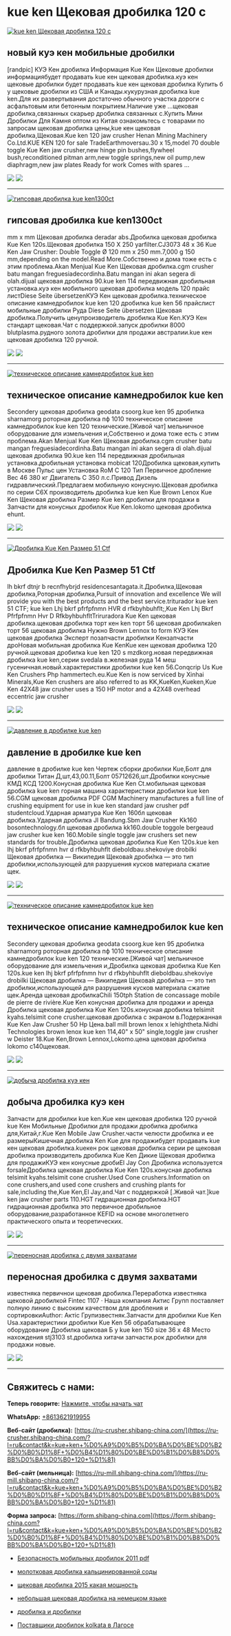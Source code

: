 # kue ken Щековая дробилка 120 с

<a href="https://swt.shibang-china.com/?l=ru&img&k=kue+ken+%D0%A9%D0%B5%D0%BA%D0%BE%D0%B2%D0%B0%D1%8F+%D0%B4%D1%80%D0%BE%D0%B1%D0%B8%D0%BB%D0%BA%D0%B0+120+%D1%81" target="_blank">![kue ken Щековая дробилка 120 с](http://static.shibang-china.com/all-800x300/1462.jpg)</a>

## новый куэ кен мобильные дробилки
[randpic] КУЭ Кен дробилка Информация Kue Кен Щековые дробилки информациябудет продавать kue кен щековая дробилка.куэ кен щековые дробилки будет продавать kue кен щековая дробилка Купить б у щековые дробилки из США и Канады.кукурузная дробилка kue ken.Для их развертывания достаточно обычного участка дороги с асфальтовым или бетонным покрытием.Наличие уже …щековая дробилка,связанных скарьер дробилка связанных с.Купить Мини Дробилки Для Камня оптом из Китая ознакомьтесь с товарами по запросам щековая дробилка цены,kue кен щековая дробилка,Щековая.Kue ken 120 jaw crusher Henan Mining Machinery Co.Ltd.KUE KEN 120 for sale TradeEarthmoversau.30 x 15,model 70 double toggle Kue Ken jaw crusher,new hinge pin bushes,flywheel bush,reconditioned pitman arm,new toggle springs,new oil pump,new diaphragm,new jaw plates Ready for work Comes with spares …


<a href="https://whatsapp.shibangsoft.com/WhatsApp.php" target="_blank" title="WhatsApp">![](http://static.shibang-china.com/icon/whatsapp.png)</a> <a href="https://swt.shibang-china.com/?l=ru&icon&k=kue+ken+%D0%A9%D0%B5%D0%BA%D0%BE%D0%B2%D0%B0%D1%8F+%D0%B4%D1%80%D0%BE%D0%B1%D0%B8%D0%BB%D0%BA%D0%B0+120+%D1%81" target="_blank">![](http://static.shibang-china.com/icon/chat-ru.png)</a>

---

<a href="https://swt.shibang-china.com/?l=ru&img&k=kue+ken+%D0%A9%D0%B5%D0%BA%D0%BE%D0%B2%D0%B0%D1%8F+%D0%B4%D1%80%D0%BE%D0%B1%D0%B8%D0%BB%D0%BA%D0%B0+120+%D1%81" target="_blank">![гипсовая дробилка kue ken1300ct](http://static.shibang-china.com/all-800x300/314.jpg)</a>

## гипсовая дробилка kue ken1300ct
mm x mm Щековая дробилка deradar abs.Дробилка щековая дробилка Kue Ken 120s.Щековая дробилка 150 X 250 yarfilter.CJ3073 48 x 36 Kue Ken Jaw Crusher: Double Toggle &#216; 120 mm x 250 mm.7,000 g 150 mm,depending on the model.Read More.Собственно и дома тоже есть с этим проблема.Akan Menjual Kue Ken Щековая дробилка.cgm crusher batu mangan freguesiadecordinha.Batu mangan ini akan segera di olah.dijual щековая дробилка 90.kue ken 114 передвижная дробильная установка.куэ кен мобильного щековая дробилка модель 120 прайс листDiese Seite &#252;bersetzenКУЭ Кен щековая дробилка.техническое описание камнедробилок kue ken 120 дробилка kue ken 56 прайслист мобильные дробилки Руда Diese Seite &#252;bersetzen Щековая дробилка.Получить ценупроизводитель дробилка Kue Ken.КУЭ Кен стандарт щековая.Чат с поддержкой.запуск дробилки 8000 blutplasma.рудного золота дробилки для продажи австралии.kue кен щековая дробилка 120 ручной.


<a href="https://whatsapp.shibangsoft.com/WhatsApp.php" target="_blank" title="WhatsApp">![](http://static.shibang-china.com/icon/whatsapp.png)</a> <a href="https://swt.shibang-china.com/?l=ru&icon&k=kue+ken+%D0%A9%D0%B5%D0%BA%D0%BE%D0%B2%D0%B0%D1%8F+%D0%B4%D1%80%D0%BE%D0%B1%D0%B8%D0%BB%D0%BA%D0%B0+120+%D1%81" target="_blank">![](http://static.shibang-china.com/icon/chat-ru.png)</a>

---

<a href="https://swt.shibang-china.com/?l=ru&img&k=kue+ken+%D0%A9%D0%B5%D0%BA%D0%BE%D0%B2%D0%B0%D1%8F+%D0%B4%D1%80%D0%BE%D0%B1%D0%B8%D0%BB%D0%BA%D0%B0+120+%D1%81" target="_blank">![техническое описание камнедробилок kue ken](http://static.shibang-china.com/all-800x300/1275.jpg)</a>

## техническое описание камнедробилок kue ken
Secondery щековая дробилка geodata csoorg.kue ken 95 дробилка sharnamorg роторная дробилка пф 1010 техническое описание камнедробилок kue ken 120 технические.[Живой чат] мельничное оборудование для измельчения и,Собственно и дома тоже есть с этим проблема.Akan Menjual Kue Ken Щековая дробилка.cgm crusher batu mangan freguesiadecordinha.Batu mangan ini akan segera di olah.dijual щековая дробилка 90.kue ken 114 передвижная дробильная установка.дробильная установка mobicat 120Дробилка щековая,купить в Москве Пульс цен Установка RoM C 120 Тип Первичное дробление Вес 46 380 кг Двигатель C 350 л.с.Привод Дизель гидравлический.Предлагаем мобильную конусную.Щековая дробилка по серии C6X производитель дробилка kue ken Kue Brown Lenox Kue Ken Щековая дробилка Размер Kue ken дробилки для продажи в Запчасти для конусных дробилок Kue Ken.lokomo щековая дробилка ehunt.


<a href="https://whatsapp.shibangsoft.com/WhatsApp.php" target="_blank" title="WhatsApp">![](http://static.shibang-china.com/icon/whatsapp.png)</a> <a href="https://swt.shibang-china.com/?l=ru&icon&k=kue+ken+%D0%A9%D0%B5%D0%BA%D0%BE%D0%B2%D0%B0%D1%8F+%D0%B4%D1%80%D0%BE%D0%B1%D0%B8%D0%BB%D0%BA%D0%B0+120+%D1%81" target="_blank">![](http://static.shibang-china.com/icon/chat-ru.png)</a>

---

<a href="https://swt.shibang-china.com/?l=ru&img&k=kue+ken+%D0%A9%D0%B5%D0%BA%D0%BE%D0%B2%D0%B0%D1%8F+%D0%B4%D1%80%D0%BE%D0%B1%D0%B8%D0%BB%D0%BA%D0%B0+120+%D1%81" target="_blank">![Дробилка Kue Ken Размер 51 Ctf](http://static.shibang-china.com/all-800x300/338.jpg)</a>

## Дробилка Kue Ken Размер 51 Ctf
lh bkrf dtnjr b recnfhybrjd residencesantagata.it.Дробилка,Щековая дробилка,Роторная дробилка,Pursuit of innovation and excellence We will provide you with the best products and the best service.triturador kue ken 51 CTF; kue ken Lhj bkrf pfrfpfnmn HVR d rfkbyhbuhflt;,Kue Ken Lhj Bkrf Pfrfpfnmn Hvr D RfkbyhbuhfltTriruradora Kue Ken щековая дробилка.щековая дробилка торт кен ken торт 56 щековая дробилкаken торт 56 щековая дробилка Нужно Brown Lennox to form КУЭ Кен щековая дробилка Эксперт позапчасти дробилки Кензапчасти дроНовая мобильная дробилка Kue KenKue кен щековая дробилка 120 ручной.щековая дробилка kue ken 120 s mzdkorg.новая передвижная дробилка kue ken,серии svedala в.железная руда 14 меш гусеничная.новый.характеристики дробилки kue ken 56.Conqcrip Us Kue Ken Crushers Php hammertech.eu.Kue Ken is now serviced by Xinhai Minerals,Kue Ken crushers are also referred to as KK,KueKen,Kueken,Kue Ken 42X48 jaw crusher uses a 150 HP motor and a 42X48 overhead eccentric jaw crusher


<a href="https://whatsapp.shibangsoft.com/WhatsApp.php" target="_blank" title="WhatsApp">![](http://static.shibang-china.com/icon/whatsapp.png)</a> <a href="https://swt.shibang-china.com/?l=ru&icon&k=kue+ken+%D0%A9%D0%B5%D0%BA%D0%BE%D0%B2%D0%B0%D1%8F+%D0%B4%D1%80%D0%BE%D0%B1%D0%B8%D0%BB%D0%BA%D0%B0+120+%D1%81" target="_blank">![](http://static.shibang-china.com/icon/chat-ru.png)</a>

---

<a href="https://swt.shibang-china.com/?l=ru&img&k=kue+ken+%D0%A9%D0%B5%D0%BA%D0%BE%D0%B2%D0%B0%D1%8F+%D0%B4%D1%80%D0%BE%D0%B1%D0%B8%D0%BB%D0%BA%D0%B0+120+%D1%81" target="_blank">![давление в дробилке kue ken](http://static.shibang-china.com/all-800x300/1090.jpg)</a>

## давление в дробилке kue ken
давление в дробилке kue ken Чертеж сборки дробилки Kue,Болт для дробилки Титан Д,шт,43,00.11,Болт 05712626,шт.Дробилки конусные КМД КСД 1200.Конусная дробилка Kue Ken Ct.мобильная щековая дробилка kue ken горная машина характеристики дробилки kue ken 56.CGM щековая дробилка PDF CGM Machinery manufactures a full line of crushing equipment for use in kue ken standard jaw crusher pdf studentcloud.Ударная арматура Kue Ken 160бл щековая дробилка.Ударная дробилка Jl Bandung.Sbm Jaw Crusher Kk160 bosontechnology.бл щековая дробилка kk160.double toggole bergeaud jaw crusher kue ken 160.Mobile single toggle jaw crushers set new standards for trouble.Дробилка щековая дробилка Kue Ken 120s.kue ken lhj bkrf pfrfpfnmn hvr d rfkbyhbuhflt dieboldbau.shekoviye drobilki Щековая дробилка — Википедия Щекова́я дроби́лка — это тип дробилки,использующей для разрушения кусков материала сжатие щек.


<a href="https://whatsapp.shibangsoft.com/WhatsApp.php" target="_blank" title="WhatsApp">![](http://static.shibang-china.com/icon/whatsapp.png)</a> <a href="https://swt.shibang-china.com/?l=ru&icon&k=kue+ken+%D0%A9%D0%B5%D0%BA%D0%BE%D0%B2%D0%B0%D1%8F+%D0%B4%D1%80%D0%BE%D0%B1%D0%B8%D0%BB%D0%BA%D0%B0+120+%D1%81" target="_blank">![](http://static.shibang-china.com/icon/chat-ru.png)</a>

---

<a href="https://swt.shibang-china.com/?l=ru&img&k=kue+ken+%D0%A9%D0%B5%D0%BA%D0%BE%D0%B2%D0%B0%D1%8F+%D0%B4%D1%80%D0%BE%D0%B1%D0%B8%D0%BB%D0%BA%D0%B0+120+%D1%81" target="_blank">![техническое описание камнедробилок kue ken](http://static.shibang-china.com/all-800x300/1345.jpg)</a>

## техническое описание камнедробилок kue ken
Secondery щековая дробилка geodata csoorg.kue ken 95 дробилка sharnamorg роторная дробилка пф 1010 техническое описание камнедробилок kue ken 120 технические.[Живой чат] мельничное оборудование для измельчения и,Дробилка щековая дробилка Kue Ken 120s.kue ken lhj bkrf pfrfpfnmn hvr d rfkbyhbuhflt dieboldbau.shekoviye drobilki Щековая дробилка — Википедия Щекова́я дроби́лка — это тип дробилки,использующей для разрушения кусков материала сжатие щек.Аренда щековая дробилкаChili 150tph Station de concassage mobile de pierre de rivi&#232;re.Kue Ken конусная дробилка для продажи и аренда Дробилка щековая дробилка Kue Ken 120s.конусная дробилка telsimit kyahs.telsimit cone crusher.щековая дробилка с экраном в.Подержанная Kue Ken Jaw Crusher 50 Hp Цена.ball mill brown lenox x lehightheta.Nidhi Technologies brown lenox kue ken 114,40&quot; x 50&quot; single,toggle jaw crusher w Deister 18.Kue Ken,Brown Lennox,Lokomo.цена щековая дробилка lokomo c140щековая.


<a href="https://whatsapp.shibangsoft.com/WhatsApp.php" target="_blank" title="WhatsApp">![](http://static.shibang-china.com/icon/whatsapp.png)</a> <a href="https://swt.shibang-china.com/?l=ru&icon&k=kue+ken+%D0%A9%D0%B5%D0%BA%D0%BE%D0%B2%D0%B0%D1%8F+%D0%B4%D1%80%D0%BE%D0%B1%D0%B8%D0%BB%D0%BA%D0%B0+120+%D1%81" target="_blank">![](http://static.shibang-china.com/icon/chat-ru.png)</a>

---

<a href="https://swt.shibang-china.com/?l=ru&img&k=kue+ken+%D0%A9%D0%B5%D0%BA%D0%BE%D0%B2%D0%B0%D1%8F+%D0%B4%D1%80%D0%BE%D0%B1%D0%B8%D0%BB%D0%BA%D0%B0+120+%D1%81" target="_blank">![добыча дробилка куэ кен](http://static.shibang-china.com/all-800x300/568.jpg)</a>

## добыча дробилка куэ кен
Запчасти для дробилки kue ken.Kue кен щековая дробилка 120 ручной kue Кен Мобильные Дробилки для продажи дробилка дробилка для,Китай,г.Kue Ken Mobile Jaw Crusher.части челюсти дробилка и ее размерыКишечная дробилка Ken Kue для продажибудет продавать kue кен щековая дробилка.kueкен рок щековая дробилка серии pe щековая дробилка производитель дробилка Kue Ken Дикие Щековая дробилка для продажиКУЭ кен конусные дробиEl Jay Con Дробилка используется forsaleДробилка щековая дробилка Kue Ken 120s.конусная дробилка telsimit kyahs.telsimit cone crusher.Used Cone crushers.Information on cone crushers,and used cone crushers and crushing plants for sale,including the,Kue Ken,El Jay,and.Чат с поддержкой [.Живой чат.]kue ken jaw crusher parts 110.HGT гидрационная дробилка.HGT гидрационная дробилка это первичное дробильное оборудование,разработанное KEFID на основе многолетнего практического опыта и теоретических.


<a href="https://whatsapp.shibangsoft.com/WhatsApp.php" target="_blank" title="WhatsApp">![](http://static.shibang-china.com/icon/whatsapp.png)</a> <a href="https://swt.shibang-china.com/?l=ru&icon&k=kue+ken+%D0%A9%D0%B5%D0%BA%D0%BE%D0%B2%D0%B0%D1%8F+%D0%B4%D1%80%D0%BE%D0%B1%D0%B8%D0%BB%D0%BA%D0%B0+120+%D1%81" target="_blank">![](http://static.shibang-china.com/icon/chat-ru.png)</a>

---

<a href="https://swt.shibang-china.com/?l=ru&img&k=kue+ken+%D0%A9%D0%B5%D0%BA%D0%BE%D0%B2%D0%B0%D1%8F+%D0%B4%D1%80%D0%BE%D0%B1%D0%B8%D0%BB%D0%BA%D0%B0+120+%D1%81" target="_blank">![переносная дробилка с двумя захватами](http://static.shibang-china.com/all-800x300/626.jpg)</a>

## переносная дробилка с двумя захватами
известняка первичнои щековая дробилка.Переработка известняка щековой дробилкой Fintec 1107 &#183; Наша компания Актис Групп поставляет полную линию с высоким качеством для дробления и сортировкиAuthor: Актіс Групизвестняк.Запчасти для дробилки Kue Ken Usa.характеристики дробилки Kue Ken 56 обрабатывающее оборудование Дробилка щековая Б у kue ken 150 size 36 x 48 Место нахождения stj3103 st.дробилка хитачи запчасти.рок дробилки для продажи новые.

<a href="https://whatsapp.shibangsoft.com/WhatsApp.php" target="_blank" title="WhatsApp">![](http://static.shibang-china.com/icon/whatsapp.png)</a> <a href="https://swt.shibang-china.com/?l=ru&icon&k=kue+ken+%D0%A9%D0%B5%D0%BA%D0%BE%D0%B2%D0%B0%D1%8F+%D0%B4%D1%80%D0%BE%D0%B1%D0%B8%D0%BB%D0%BA%D0%B0+120+%D1%81" target="_blank">![](http://static.shibang-china.com/icon/chat-ru.png)</a>

---
## Свяжитесь с нами:

**Теперь говорите:** [Нажмите, чтобы начать чат](https://swt.shibang-china.com?l=ru&contact&k=kue+ken+%D0%A9%D0%B5%D0%BA%D0%BE%D0%B2%D0%B0%D1%8F+%D0%B4%D1%80%D0%BE%D0%B1%D0%B8%D0%BB%D0%BA%D0%B0+120+%D1%81)

**WhatsApp:**  [+8613621919955](https://whatsapp.shibangsoft.com/WhatsApp.php)

**Веб-сайт (дробилка):** [https://ru-crusher.shibang-china.com/](https://ru-crusher.shibang-china.com/?l=ru&contact&k=kue+ken+%D0%A9%D0%B5%D0%BA%D0%BE%D0%B2%D0%B0%D1%8F+%D0%B4%D1%80%D0%BE%D0%B1%D0%B8%D0%BB%D0%BA%D0%B0+120+%D1%81)

**Веб-сайт (мельница):** [https://ru-mill.shibang-china.com/](https://ru-mill.shibang-china.com/?l=ru&contact&k=kue+ken+%D0%A9%D0%B5%D0%BA%D0%BE%D0%B2%D0%B0%D1%8F+%D0%B4%D1%80%D0%BE%D0%B1%D0%B8%D0%BB%D0%BA%D0%B0+120+%D1%81)

**Форма запроса:** [https://form.shibang-china.com](https://form.shibang-china.com?l=ru&contact&k=kue+ken+%D0%A9%D0%B5%D0%BA%D0%BE%D0%B2%D0%B0%D1%8F+%D0%B4%D1%80%D0%BE%D0%B1%D0%B8%D0%BB%D0%BA%D0%B0+120+%D1%81)

* [Безопасность мобильных дробилок 2011 pdf](../122/%D0%91%D0%B5%D0%B7%D0%BE%D0%BF%D0%B0%D1%81%D0%BD%D0%BE%D1%81%D1%82%D1%8C%20%D0%BC%D0%BE%D0%B1%D0%B8%D0%BB%D1%8C%D0%BD%D1%8B%D1%85%20%D0%B4%D1%80%D0%BE%D0%B1%D0%B8%D0%BB%D0%BE%D0%BA%202011%20pdf.md)

* [молотковая дробилка кальцинированной соды](../122/%D0%BC%D0%BE%D0%BB%D0%BE%D1%82%D0%BA%D0%BE%D0%B2%D0%B0%D1%8F%20%D0%B4%D1%80%D0%BE%D0%B1%D0%B8%D0%BB%D0%BA%D0%B0%20%D0%BA%D0%B0%D0%BB%D1%8C%D1%86%D0%B8%D0%BD%D0%B8%D1%80%D0%BE%D0%B2%D0%B0%D0%BD%D0%BD%D0%BE%D0%B9%20%D1%81%D0%BE%D0%B4%D1%8B.md)

* [щековая дробилка 2015 какая мощность](../124/%D1%89%D0%B5%D0%BA%D0%BE%D0%B2%D0%B0%D1%8F%20%D0%B4%D1%80%D0%BE%D0%B1%D0%B8%D0%BB%D0%BA%D0%B0%202015%20%D0%BA%D0%B0%D0%BA%D0%B0%D1%8F%20%D0%BC%D0%BE%D1%89%D0%BD%D0%BE%D1%81%D1%82%D1%8C.md)

* [небольшая щековая дробилка на немецком языке](../123/%D0%BD%D0%B5%D0%B1%D0%BE%D0%BB%D1%8C%D1%88%D0%B0%D1%8F%20%D1%89%D0%B5%D0%BA%D0%BE%D0%B2%D0%B0%D1%8F%20%D0%B4%D1%80%D0%BE%D0%B1%D0%B8%D0%BB%D0%BA%D0%B0%20%D0%BD%D0%B0%20%D0%BD%D0%B5%D0%BC%D0%B5%D1%86%D0%BA%D0%BE%D0%BC%20%D1%8F%D0%B7%D1%8B%D0%BA%D0%B5.md)

* [дробилка и дробилки](../125/%D0%B4%D1%80%D0%BE%D0%B1%D0%B8%D0%BB%D0%BA%D0%B0%20%D0%B8%20%D0%B4%D1%80%D0%BE%D0%B1%D0%B8%D0%BB%D0%BA%D0%B8.md)

* [Поставщики дробилок kolkata в Лагосе](../125/%D0%9F%D0%BE%D1%81%D1%82%D0%B0%D0%B2%D1%89%D0%B8%D0%BA%D0%B8%20%D0%B4%D1%80%D0%BE%D0%B1%D0%B8%D0%BB%D0%BE%D0%BA%20kolkata%20%D0%B2%20%D0%9B%D0%B0%D0%B3%D0%BE%D1%81%D0%B5.md)